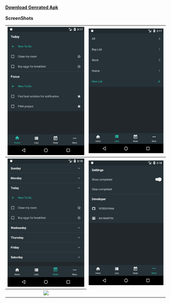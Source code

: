 <a href="https://raw.githubusercontent.com/VERSAYANA/simple-todo/master/app-release.apk"><b>Download Genrated Apk</b></a>
<br>
<br>
<b>ScreenShots</b>
<table>

  <tr>
    <th><img src="https://raw.githubusercontent.com/VERSAYANA/simple-todo/master/ScreenShots/Screenshot_1502810270.png" width="400" /></th>
    <th><img src="https://raw.githubusercontent.com/VERSAYANA/simple-todo/master/ScreenShots/Screenshot_1502810279.png" width="400" /></th>
  </tr>

  <tr>
		<th><img src="https://raw.githubusercontent.com/VERSAYANA/simple-todo/master/ScreenShots/Screenshot_1502810281.png" width="400" /></th>
    <th><img src="https://raw.githubusercontent.com/VERSAYANA/simple-todo/master/ScreenShots/Screenshot_1502810287.png" width="400" /></th>
  </tr>

  <tr>
		<th><img src="Screenshot_1502810300.png" width="400" /></th>
  </tr>

  <tr>

</table>
